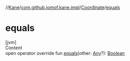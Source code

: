//[Kane](../../index.md)/[com.github.jomof.kane.impl](../index.md)/[Coordinate](index.md)/[equals](equals.md)



# equals  
[jvm]  
Content  
open operator override fun [equals](equals.md)(other: [Any](https://kotlinlang.org/api/latest/jvm/stdlib/kotlin/-any/index.html)?): [Boolean](https://kotlinlang.org/api/latest/jvm/stdlib/kotlin/-boolean/index.html)  



